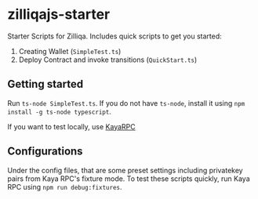 # zilliqajs-starter
Starter Scripts for Zilliqa. Includes quick scripts to get you started:
1. Creating Wallet (`SimpleTest.ts`)
2. Deploy Contract and invoke transitions (`QuickStart.ts`)

## Getting started
Run `ts-node SimpleTest.ts`. 
If you do not have `ts-node`, install it using `npm install -g ts-node typescript`.

If you want to test locally, use [KayaRPC](https://github.com/Zilliqa/kaya)

## Configurations

Under the config files, that are some preset settings including privatekey pairs from Kaya RPC's fixture mode.
To test these scripts quickly, run Kaya RPC using `npm run debug:fixtures`. 
